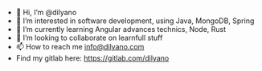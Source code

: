 - 👋 Hi, I’m @dilyano
- 👀 I’m interested in software development, using Java, MongoDB, Spring
- 🌱 I’m currently learning Angular advances technics, Node, Rust
- 💞️ I’m looking to collaborate on learnfull stuff
- 📫 How to reach me info@dilyano.com
- Find my gitlab here: https://gitlab.com/dilyano

<!---
dilyano/dilyano is a ✨ special ✨ repository because its `README.md` (this file) appears on your GitHub profile.
You can click the Preview link to take a look at your changes.
--->
